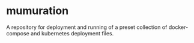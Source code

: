 # mumuration
A repository for deployment and running of a preset collection of docker-compose and kubernetes deployment files. 
